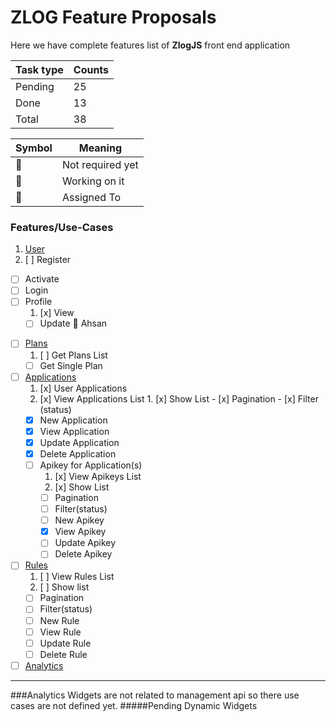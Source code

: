# ZLOG Feature Proposals

Here we have complete features list of **ZlogJS** front end application

Task type | Counts
------------ | -------------
Pending | 25
Done | 13
Total | 38

Symbol | Meaning
------------ | -------------
:construction: | Not required yet
:construction_worker: | Working on it
:ticket: | Assigned To

### Features/Use-Cases

1. [User](#User)
  1. [ ] Register
  - [ ] Activate
  - [ ] Login
  - [ ] Profile
    1. [x] View
    - [ ] Update :construction_worker: Ahsan
* [ ] [Plans](#Plans)
  1. [ ] Get Plans List
  -  [ ] Get Single Plan
* [ ] [Applications](#Applications)
  1. [x] User Applications
    1. [x] View Applications List
      1. [x] Show List
      -  [x] Pagination
      -  [x] Filter (status)
    - [x] New Application
    - [x] View Application
    - [x] Update Application
    - [x] Delete Application
  - [ ] Apikey for Application(s)
    1. [x] View Apikeys List
      1. [x] Show List
      -  [ ] Pagination
      -  [ ] Filter(status)
    - [ ] New Apikey
    - [x] View Apikey
    - [ ] Update Apikey
    - [ ] Delete Apikey
* [ ] [Rules](#Rules)
  1. [ ] View Rules List
    1. [ ] Show list
    -  [ ] Pagination
    -  [ ] Filter(status)
  -  [ ] New Rule
  -  [ ] View Rule
  -  [ ] Update Rule
  -  [ ] Delete Rule
* [ ] [Analytics](#Analytics)

----------

###Analytics
Widgets are not related to management api so there use cases are not defined yet.
#####Pending
Dynamic Widgets  
